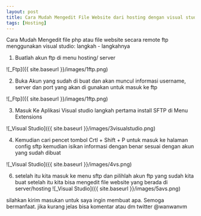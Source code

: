 ```yaml
---
layout: post
title: Cara Mudah Mengedit File Website dari hosting dengan visual studio
tags: [Hosting]
---
```


Cara Mudah Mengedit file php atau file website secara remote ftp menggunakan visual studio:
langkah - langkahnya
1. Buatlah akun ftp di menu hosting/ server
  
![_Ftp]({{ site.baseurl }}/images/1ftp.png)

2. Buka Akun yang sudah di buat dan akan muncul informasi username, server dan port yang akan di gunakan untuk masuk ke ftp

![_Ftp]({{ site.baseurl }}/images/1ftp.png)

3. Masuk Ke Aplikasi Visual studio langkah pertama install SFTP di Menu Extensions

![_Visual Studio]({{ site.baseurl }}/images/3visualstudio.png)

4. Kemudian cari pencet tombol Crtl + Shift + P untuk masuk ke halaman config sftp kemudian isikan informasi dengan benar sesuai dengan akun yang sudah dibuat
<script src="https://gist.github.com/wanwanvm/4382cafe306db8832fbfb8a96c0a9a89.js"></script>
![_Visual Studio]({{ site.baseurl }}/images/4vs.png)


6. setelah itu kita masuk ke menu sftp dan pilihlah akun ftp yang sudah kita buat setelah itu kita bisa mengedit file website yang berada di server/hosting
![_Visual Studio]({{ site.baseurl }}/images/5avs.png)


silahkan kirim masukan untuk saya ingin membuat apa. Semoga bermanfaat.
jika kurang jelas bisa komentar atau dm twitter @wanwanvm
